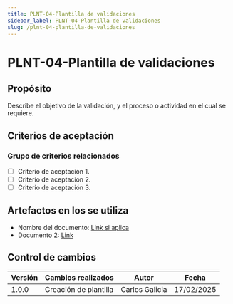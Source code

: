 ```yaml
---
title: PLNT-04-Plantilla de validaciones
sidebar_label: PLNT-04-Plantilla de validaciones
slug: /plnt-04-plantilla-de-validaciones
---
```


# PLNT-04-Plantilla de validaciones

## Propósito

Describe el objetivo de la validación, y el proceso o actividad en el cual se requiere.

## Criterios de aceptación

### Grupo de criterios relacionados

- [ ] Criterio de aceptación 1.
- [ ] Criterio de aceptación 2.
- [ ] Criterio de aceptación 3.

## Artefactos en los se utiliza

- Nombre del documento: [Link si aplica](https://example.com/)
- Documento 2: [Link](https://example.com/)

## Control de cambios

| Versión | Cambios realizados    | Autor          | Fecha      |
| ------- | --------------------- | -------------- | ---------- |
| 1.0.0   | Creación de plantilla | Carlos Galicia | 17/02/2025 |
